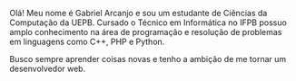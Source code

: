 Olá! Meu nome é Gabriel Arcanjo e sou um estudante de Ciências da Computação da UEPB.
Cursado o Técnico em Informática no IFPB possuo amplo conhecimento na área de programação e resolução de problemas em linguagens como C++, PHP e Python.

Busco sempre aprender coisas novas e tenho a ambição de me tornar um desenvolvedor web.
